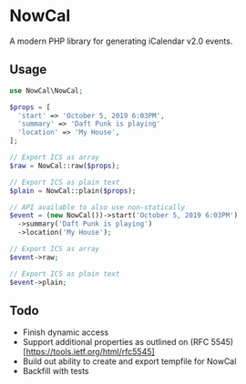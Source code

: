 # NowCal

A modern PHP library for generating iCalendar v2.0 events.

## Usage

```php
use NowCal\NowCal;

$props = [
  'start' => 'October 5, 2019 6:03PM',
  'summary' => 'Daft Punk is playing'
  'location' => 'My House',
];

// Export ICS as array
$raw = NowCal::raw($props);

// Export ICS as plain text
$plain = NowCal::plain($props);

// API available to also use non-statically
$event = (new NowCal())->start('October 5, 2019 6:03PM')
  ->summary('Daft Punk is playing')
  ->location('My House');

// Export ICS as array
$event->raw;

// Export ICS as plain text
$event->plain;
```

## Todo

- Finish dynamic access
- Support additional properties as outlined on (RFC 5545)[https://tools.ietf.org/html/rfc5545]
- Build out ability to create and export tempfile for NowCal
- Backfill with tests

